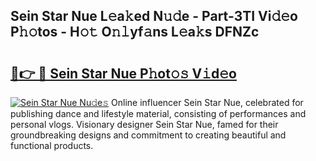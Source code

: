 ## Sein Star Nue L𝚎a𝚔ed N𝚞𝚍e - Part-3TI Vi𝚍𝚎o P𝚑𝚘tos - H𝚘𝚝 O𝚗𝚕yf𝚊ns L𝚎a𝚔s DFNZc

# <h2><a href="http://kfb7nx.oniu.top/?m=Sein+Star+Nue">🔗👉 🔴 Sein Star Nue P𝚑ot𝚘𝚜 V𝚒d𝚎o</a></h2>

[![Sein Star Nue Nu𝚍e𝚜](https://i.imgur.com/0qMVB7G.gif)](http://kfb7nx.oniu.top/?m=Sein+Star+Nue)
Online influencer Sein Star Nue, celebrated for publishing dance and lifestyle material, consisting of performances and personal vlogs. Visionary designer Sein Star Nue, famed for their groundbreaking designs and commitment to creating beautiful and functional products.  

